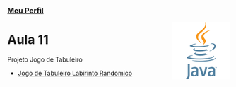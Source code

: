 ### [Meu Perfil](http://phstefen.github.io/)

<img align="right" src="../../img/java.png" width="130"/>

# Aula 11
Projeto Jogo de Tabuleiro

* [Jogo de Tabuleiro Labirinto Randomico](https://github.com/phStefen/aulas-java/tree/master/projetos/aula-11/JogoLabirinto)